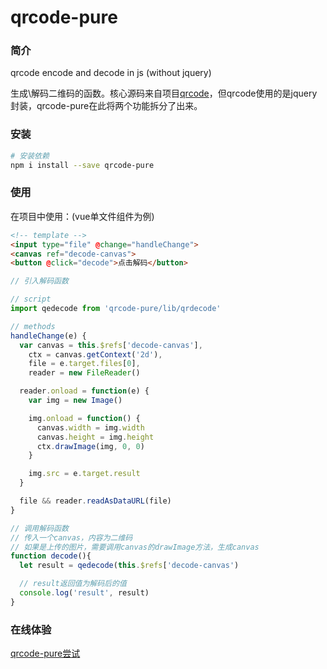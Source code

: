 # qrcode-pure

### 简介
qrcode encode and decode in js (without jquery)

生成\解码二维码的函数。核心源码来自项目[qrcode](https://github.com/nuintun/qrcode)，但qrcode使用的是jquery封装，qrcode-pure在此将两个功能拆分了出来。

### 安装
``` bash
# 安装依赖
npm i install --save qrcode-pure
```

### 使用
在项目中使用：(vue单文件组件为例)
``` html
<!-- template -->
<input type="file" @change="handleChange">
<canvas ref="decode-canvas">
<button @click="decode">点击解码</button>
```
``` javascript
// 引入解码函数

// script 
import qedecode from 'qrcode-pure/lib/qrdecode'

// methods
handleChange(e) {
  var canvas = this.$refs['decode-canvas'],
    ctx = canvas.getContext('2d'),
    file = e.target.files[0],
    reader = new FileReader()

  reader.onload = function(e) {
    var img = new Image()

    img.onload = function() {
      canvas.width = img.width
      canvas.height = img.height
      ctx.drawImage(img, 0, 0)
    }

    img.src = e.target.result
  }

  file && reader.readAsDataURL(file)
}

// 调用解码函数
// 传入一个canvas，内容为二维码
// 如果是上传的图片，需要调用canvas的drawImage方法，生成canvas
function decode(){
  let result = qedecode(this.$refs['decode-canvas')

  // result返回值为解码后的值
  console.log('result', result)
}
```

### 在线体验
[qrcode-pure尝试](https://pkjy.github.io/gallery/qrcode-pure)
